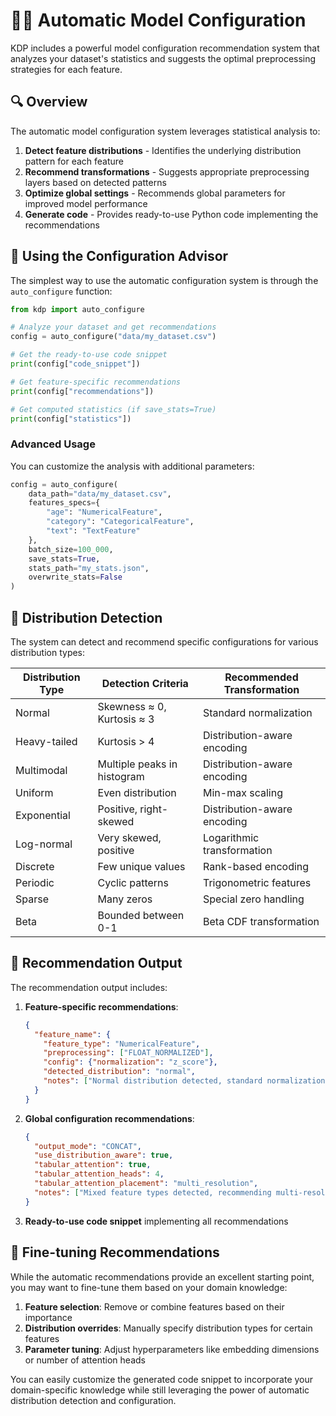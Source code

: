 # 🧙‍♂️ Automatic Model Configuration

KDP includes a powerful model configuration recommendation system that analyzes your dataset's statistics and suggests the optimal preprocessing strategies for each feature.

## 🔍 Overview

The automatic model configuration system leverages statistical analysis to:

1. **Detect feature distributions** - Identifies the underlying distribution pattern for each feature
2. **Recommend transformations** - Suggests appropriate preprocessing layers based on detected patterns
3. **Optimize global settings** - Recommends global parameters for improved model performance
4. **Generate code** - Provides ready-to-use Python code implementing the recommendations

## 🚀 Using the Configuration Advisor

The simplest way to use the automatic configuration system is through the `auto_configure` function:

```python
from kdp import auto_configure

# Analyze your dataset and get recommendations
config = auto_configure("data/my_dataset.csv")

# Get the ready-to-use code snippet
print(config["code_snippet"])

# Get feature-specific recommendations
print(config["recommendations"])

# Get computed statistics (if save_stats=True)
print(config["statistics"])
```

### Advanced Usage

You can customize the analysis with additional parameters:

```python
config = auto_configure(
    data_path="data/my_dataset.csv",
    features_specs={
        "age": "NumericalFeature",
        "category": "CategoricalFeature",
        "text": "TextFeature"
    },
    batch_size=100_000,
    save_stats=True,
    stats_path="my_stats.json",
    overwrite_stats=False
)
```

## 🔮 Distribution Detection

The system can detect and recommend specific configurations for various distribution types:

| Distribution Type | Detection Criteria | Recommended Transformation |
|-------------------|-------------------|----------------------------|
| Normal | Skewness ≈ 0, Kurtosis ≈ 3 | Standard normalization |
| Heavy-tailed | Kurtosis > 4 | Distribution-aware encoding |
| Multimodal | Multiple peaks in histogram | Distribution-aware encoding |
| Uniform | Even distribution | Min-max scaling |
| Exponential | Positive, right-skewed | Distribution-aware encoding |
| Log-normal | Very skewed, positive | Logarithmic transformation |
| Discrete | Few unique values | Rank-based encoding |
| Periodic | Cyclic patterns | Trigonometric features |
| Sparse | Many zeros | Special zero handling |
| Beta | Bounded between 0-1 | Beta CDF transformation |

## 🔄 Recommendation Output

The recommendation output includes:

1. **Feature-specific recommendations**:
   ```json
   {
     "feature_name": {
       "feature_type": "NumericalFeature",
       "preprocessing": ["FLOAT_NORMALIZED"],
       "config": {"normalization": "z_score"},
       "detected_distribution": "normal",
       "notes": ["Normal distribution detected, standard normalization recommended"]
     }
   }
   ```

2. **Global configuration recommendations**:
   ```json
   {
     "output_mode": "CONCAT",
     "use_distribution_aware": true,
     "tabular_attention": true,
     "tabular_attention_heads": 4,
     "tabular_attention_placement": "multi_resolution",
     "notes": ["Mixed feature types detected, recommending multi-resolution attention"]
   }
   ```

3. **Ready-to-use code snippet** implementing all recommendations

## 🔧 Fine-tuning Recommendations

While the automatic recommendations provide an excellent starting point, you may want to fine-tune them based on your domain knowledge:

1. **Feature selection**: Remove or combine features based on their importance
2. **Distribution overrides**: Manually specify distribution types for certain features
3. **Parameter tuning**: Adjust hyperparameters like embedding dimensions or number of attention heads

You can easily customize the generated code snippet to incorporate your domain-specific knowledge while still leveraging the power of automatic distribution detection and configuration.
